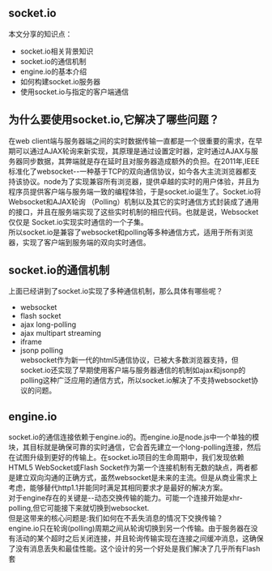 ## socket.io
本文分享的知识点：
* socket.io相关背景知识
* socket.io的通信机制
* engine.io的基本介绍
* 如何构建socket.io服务器
* 使用socket.io与指定的客户端通信
## 为什么要使用socket.io,它解决了哪些问题？
在web client端与服务器端之间的实时数据传输一直都是一个很重要的需求，在早期可以通过AJAX轮询来新实现，其原理是通过设置定时器，定时通过AJAX与服务器同步数据，其弊端就是存在延时且对服务器造成额外的负担。在2011年,IEEE标准化了websocket--一种基于TCP的双向通信协议，如今各大主流浏览器都支持该协议。node为了实现兼容所有浏览器，提供卓越的实时的用户体验，并且为程序员提供客户端与服务端一致的编程体验，于是socket.io诞生了。Socket.io将Websocket和AJAX轮询 （Polling）机制以及其它的实时通信方式封装成了通用的接口，并且在服务端实现了这些实时机制的相应代码。也就是说，Websocket仅仅是 Socket.io实现实时通信的一个子集。<br/>
所以socket.io是兼容了websocket和polling等多种通信方式，适用于所有浏览器，实现了客户端到服务端的双向实时通信。
## socket.io的通信机制
上面已经讲到了socket.io实现了多种通信机制，那么具体有哪些呢？<br/>
* websocket
* flash socket
* ajax long-polling
* ajax multipart streaming
* iframe
* jsonp polling <br/>
websocket作为新一代的html5通信协议，已被大多数浏览器支持，但socket.io还实现了早期使用客户端与服务器通信的机制如ajax和jsonp的polling这种广泛应用的通信方式，所以socket.io解决了不支持websocket协议的问题。
## engine.io
socket.io的通信连接依赖于engine.io的。而engine.io是node.js中一个单独的模块，其目标就是确保可靠的实时通信，它会首先建立一个long-polling连接，然后在试图升级到更好的传输上。在socket.io项目的生命周期中，我们发现依赖HTML5 WebSocket或Flash Socket作为第一个连接机制有无数的缺点，两者都是建立双向沟通的正确方式，虽然websocket是未来的主流。但是从商业需求上考虑，能够替代http1.1并能同时满足其相同要求才是最好的解决方案。<br/>
对于engine存在的关键是--动态交换传输的能力。可能一个连接开始是xhr-polling,但它可能接下来就切换到websocket.<br/>
但是这带来的核心问题是:我们如何在不丢失消息的情况下交换传输？<br/>
engine.io只在轮询(polling)周期之间从轮询切换到另一个传输。由于服务器在没有活动的某个超时之后关闭连接，并且轮询传输实现在连接之间缓冲消息，这确保了没有消息丢失和最佳性能。这个设计的另一个好处是我们解决了几乎所有Flash套

